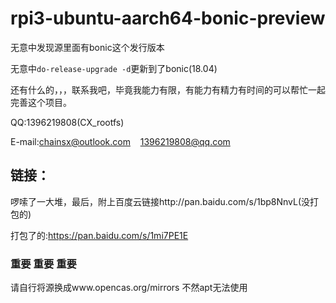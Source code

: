 # rpi3-ubuntu-aarch64-bonic-preview

无意中发现源里面有bonic这个发行版本

无意中`do-release-upgrade -d`更新到了bonic(18.04)

还有什么的，，，联系我吧，毕竟我能力有限，有能力有精力有时间的可以帮忙一起完善这个项目。

QQ:1396219808(CX_rootfs)

E-mail:chainsx@outlook.com    1396219808@qq.com

## 链接：

啰嗦了一大堆，最后，附上百度云链接http://pan.baidu.com/s/1bp8NnvL(没打包的)

打包了的:https://pan.baidu.com/s/1mi7PE1E

### 重要 重要 重要
请自行将源换成www.opencas.org/mirrors
不然apt无法使用
